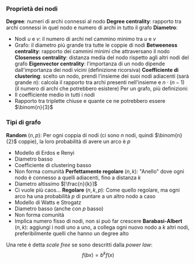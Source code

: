 ### Proprietà dei nodi

**Degree**: numeri di archi connessi al nodo
**Degree centrality**: rapporto tra archi connessi in quel nodo e numero di archi in tutto il grafo
**Diametro**:
- Nodi $u$ e $v$: il numero di archi nel cammino minimo tra $u$ e $v$
- Grafo: il diametro più grande tra tutte le coppie di nodi
**Betweeness centrality**: rapporto dei cammini minimi che attraversano il nodo
**Closeness centrality**: distanza media del nodo rispetto agli altri nodi del grafo
**Eigenvector centrality**: l'importanza di un nodo dipende dall'importanza dei nodi vicini (definizione ricorsiva)
**Coefficiente di clustering**: scelto un nodo, prendi l'insieme dei suoi nodi adiacenti (sarà grande $n$): calcola il rapporto tra archi presenti nell'insieme e $n⋅(n-1)$ (il numero di archi che potrebbero esistere)
Per un grafo, più definizioni:
- Il coefficiente medio in tutti i nodi
- Rapporto tra triplette chiuse e quante ce ne potrebbero essere $\binom{n}{3}$

### Tipi di grafo

**Random** $(n,p)$: Per ogni coppia di nodi (ci sono $n$ nodi, quindi $\binom{n}{2}$ coppie), la loro probabilità di avere un arco è $p$
- Modello di Erdos e Renyi
- Diametro basso
- Coefficiente di clustering basso
- Non forma comunità
**Perfettamente regolare** ($n,k$): "Anello" dove ogni nodo è connesso a quelli adiacenti, fino a distanza $k$
- Diametro altissimo $⌈\frac{n}{k}⌉$
- Ci vuole più caos...
**Regolare** ($n,k,p$): Come quello regolare, ma ogni arco ha una probabilità $p$ di puntare a un altro nodo a caso
- Modello di Watts e Strogatz
- Diametro basso (anche con $p$ basso)
- Non forma comunità
- Implica numero fisso di nodi, non si può far crescere
**Barabasi-Albert** ($n,k$): aggiungi i nodi uno a uno, a collega ogni nuovo nodo a $k$ altri nodi, preferibilmente quelli che hanno un degree alto

Una rete è detta *scale free* se sono descritti dalla *power law*:
$$f(bx)=b^kf(x)$$
